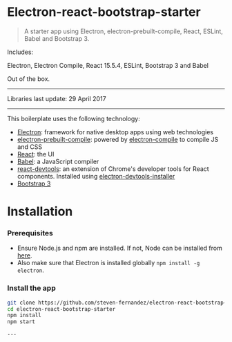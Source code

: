 # Electron-react-bootstrap-starter
> A starter app using Electron, electron-prebuilt-compile, React, ESLint, Babel and Bootstrap 3.

Includes:

Electron,
Electron Compile,
React 15.5.4,
ESLint,
Bootstrap 3
and Babel

Out of the box.

---

Libraries last update: 29 April 2017

---


This boilerplate uses the following technology:
- [Electron](http://electron.atom.io/ "Electron's Homepage"): framework for native desktop apps using web technologies
- [electron-prebuilt-compile](https://github.com/electron-userland/electron-prebuilt-compile): powered by [electron-compile](https://github.com/electron/electron-compile) to compile JS and CSS
- [React](https://facebook.github.io/react/): the UI
- [Babel](http://babeljs.io/): a JavaScript compiler
- [react-devtools](https://github.com/facebook/react-devtools): an extension of Chrome's developer tools for React components. Installed using [electron-devtools-installer](https://github.com/MarshallOfSound/electron-devtools-installer)
- [Bootstrap 3](http://getbootstrap.com/)


# Installation

### Prerequisites
- Ensure Node.js and npm are installed. If not, Node can be installed from [here](https://nodejs.org/en/ "Node.js.org").
- Also make sure that Electron is installed globally `npm install -g electron`.

### Install the app
```bash
git clone https://github.com/steven-fernandez/electron-react-bootstrap-starter.git
cd electron-react-bootstrap-starter
npm install
npm start

---
